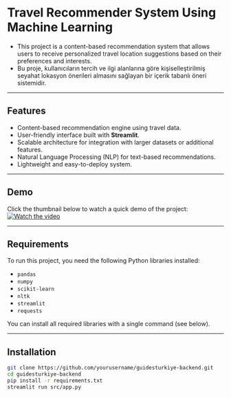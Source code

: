 # Travel Recommender System Using Machine Learning

- This project is a content-based recommendation system that allows users to receive personalized travel location suggestions based on their preferences and interests.  
- Bu proje, kullanıcıların tercih ve ilgi alanlarına göre kişiselleştirilmiş seyahat lokasyon önerileri almasını sağlayan bir içerik tabanlı öneri sistemidir.

---

## Features

- Content-based recommendation engine using travel data.
- User-friendly interface built with **Streamlit**.
- Scalable architecture for integration with larger datasets or additional features.
- Natural Language Processing (NLP) for text-based recommendations.
- Lightweight and easy-to-deploy system.

---

## Demo

Click the thumbnail below to watch a quick demo of the project:  
[![Watch the video](https://img.youtube.com/vi/kjeHw0WzytQ/maxresdefault.jpg)](https://youtu.be/kjeHw0WzytQ)

---

## Requirements

To run this project, you need the following Python libraries installed:

- `pandas`
- `numpy`
- `scikit-learn`
- `nltk`
- `streamlit`
- `requests`

You can install all required libraries with a single command (see below).

---

## Installation

```bash
git clone https://github.com/yourusername/guidesturkiye-backend.git
cd guidesturkiye-backend
pip install -r requirements.txt
streamlit run src/app.py
```
